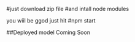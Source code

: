 #just download zip file 
#and intall node modules

you wiil be ggod just hit #npm start

##Deployed model Coming Soon
